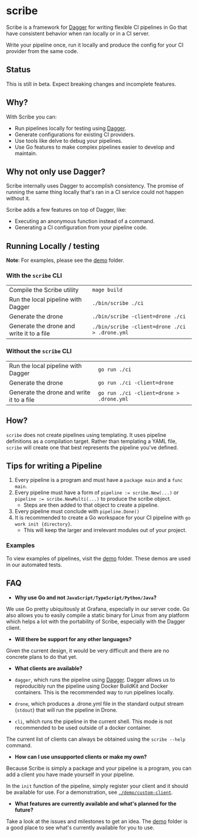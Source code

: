 # scribe

Scribe is a framework for [Dagger](https://github.com/dagger/dagger) for writing flexible CI pipelines in Go that have consistent behavior when ran locally or in a CI server.

Write your pipeline once, run it locally and produce the config for your CI provider from the same code.

## Status

This is still in beta. Expect breaking changes and incomplete features.

## Why?

With Scribe you can:

- Run pipelines locally for testing using [Dagger](https://github.com/dagger/dagger).
- Generate configurations for existing CI providers.
- Use tools like delve to debug your pipelines.
- Use Go features to make complex pipelines easier to develop and maintain.

## Why not only use Dagger?

Scribe internally uses Dagger to accomplish consistency. The promise of running the same thing locally that's ran in a CI service could not happen without it.

Scribe adds a few features on top of Dagger, like:
* Executing an anonymous function instead of a command.
* Generating a CI configuration from your pipeline code.

## Running Locally / testing

**Note**: For examples, please see the [demo](demo/) folder.

### With the `scribe` CLI

|                                             |                                                |
| ------------------------------------------- | ---------------------------------------------- |
| Compile the Scribe utility                  | `mage build`                                   |
| Run the local pipeline with Dagger          | `./bin/scribe ./ci`                            |
| Generate the drone                          | `./bin/scribe -client=drone ./ci`              |
| Generate the drone and write it to a file   | `./bin/scribe -client=drone ./ci > .drone.yml` |

### Without the `scribe` CLI

|                                             |                                          |
| ------------------------------------------- | ---------------------------------------- |
| Run the local pipeline with Dagger          | `go run ./ci`                            |
| Generate the drone                          | `go run ./ci -client=drone`              |
| Generate the drone and write it to a file   | `go run ./ci -client=drone > .drone.yml` |

## How?

`scribe` does not create pipelines using templating. It uses pipeline definitions as a compilation target. Rather than templating a YAML file, `scribe` will create one that best represents the pipeline you've defined.

## Tips for writing a Pipeline

1. Every pipeline is a program and must have a `package main` and a `func main`.
2. Every pipeline must have a form of `pipeline := scribe.New(...)` or `pipeline := scribe.NewMulti(...)` to produce the scribe object.
   - Steps are then added to that object to create a pipeline.
3. Every pipeline must conclude with `pipeline.Done()`
4. It is recommended to create a Go workspace for your CI pipeline with `go work init {directory}`.
   - This will keep the larger and irrelevant modules  out of your project.

### Examples

To view examples of pipelines, visit the [demo](./demo) folder. These demos are used in our automated tests.

## FAQ

- **Why use Go and not `JavaScript/TypeScript/Python/Java`?**

We use Go pretty ubiquitously at Grafana, especially in our server code. Go also allows you to easily compile a static binary for Linux from any platform which helps a lot with the portability of Scribe, especially with the Dagger client.

- **Will there be support for any other languages?**

Given the current design, it would be very difficult and there are no concrete plans to do that yet.

- **What clients are available?**

- `dagger`, which runs the pipeline using [Dagger](https://github.com/dagger/dagger). Dagger allows us to reproducibly run the pipeline using Docker BuildKit and Docker containers. This is the recommended way to run pipelines locally.
- `drone`, which produces a .drone.yml file in the standard output stream (`stdout`) that will run the pipeline in Drone.
- `cli`, which runs the pipeline in the current shell. This mode is not recommended to be used outside of a docker container.

The current list of clients can always be obtained using the `scribe --help` command.

- **How can I use unsupported clients or make my own?**

Because Scribe is simply a package and your pipeline is a program, you can add a client you have made yourself in your pipeline.

In the `init` function of the pipeline, simply register your client and it should be available for use. For a demonstration, see [`./demo/custom-client`](./demo/custom-client).

- **What features are currently available and what's planned for the future?**

Take a look at the issues and milestones to get an idea. The [demo](./demo) folder is a good place to see what's currently available for you to use.
